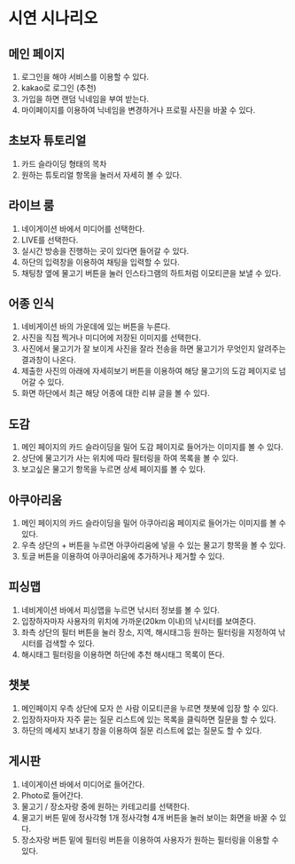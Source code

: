 # 시연 시나리오

## 메인 페이지

1. 로그인을 해야 서비스를 이용할 수 있다.
2. kakao로 로그인 (추천)
3. 가입을 하면 랜덤 닉네임을 부여 받는다.
4. 마이페이지를 이용하여 닉네임을 변경하거나 프로필 사진을 바꿀 수 있다.


## 초보자 튜토리얼

1. 카드 슬라이딩 형태의 목차
2. 원하는 튜토리얼 항목을 눌러서 자세히 볼 수 있다.

## 라이브 룸

1. 네이게이션 바에서 미디어를 선택한다.
2. LIVE를 선택한다.
3. 실시간 방송을 진행하는 곳이 있다면 들어갈 수 있다.
4. 하단의 입력창을 이용하여 채팅을 입력할 수 있다.
5. 채팅창 옆에 물고기 버튼을 눌러 인스타그램의 하트처럼 이모티콘을 보낼 수 있다.

## 어종 인식

1. 네비게이션 바의 가운데에 있는 버튼을 누른다.
2. 사진을 직접 찍거나 미디어에 저장된 이미지를 선택한다.
3. 사진에서 물고기가 잘 보이게 사진을 잘라 전송을 하면 물고기가 무엇인지 알려주는 결과창이 나온다.
4. 제출한 사진의 아래에 자세히보기 버튼을 이용하여 해당 물고기의 도감 페이지로 넘어갈 수 있다.
5. 화면 하단에서 최근 해당 어종에 대한 리뷰 글을 볼 수 있다.

## 도감

1. 메인 페이지의  카드 슬라이딩을 밀어 도감 페이지로 들어가는 이미지를 볼 수 있다.
2. 상단에 물고기가 사는 위치에 따라 필터링을 하여 목록을 볼 수 있다.
3. 보고싶은 물고기 항목을 누르면 상세 페이지를 볼 수 있다.

## 아쿠아리움

1. 메인 페이지의  카드 슬라이딩을 밀어 아쿠아리움 페이지로 들어가는 이미지를 볼 수 있다.
2. 우측 상단의 + 버튼을 누르면 아쿠아리움에 넣을 수 있는 물고기 항목을 볼 수 있다.
3. 토글 버튼을 이용하여 아쿠아리움에 추가하거나 제거할 수 있다.

## 피싱맵

1. 네비게이션 바에서 피싱맵을 누르면 낚시터 정보를 볼 수 있다.
2. 입장하자마자 사용자의 위치에 가까운(20km 이내)의 낚시터를 보여준다.
3. 좌측 상단의 필터 버튼을 눌러 장소, 지역, 해시태그등 원하는 필터링을 지정하여 낚시터를 검색할 수 있다.
4. 해시태그 필터링을 이용하면 하단에 추천 해시태그 목록이 뜬다.

## 챗봇

1. 메인페이지 우측 상단에 모자 쓴 사람 이모티콘을 누르면 챗봇에 입장 할 수 있다.
2. 입장하자마자 자주 묻는 질문 리스트에 있는 목록을 클릭하면 질문을 할 수 있다.
3. 하단의 메세지 보내기 창을 이용하여 질문 리스트에 없는 질문도 할 수 있다.

## 게시판

1. 네이게이션 바에서 미디어로 들어간다.
2. Photo로 들어간다.
3. 물고기 / 장소자랑 중에 원하는 카테고리를 선택한다.
4. 물고기 버튼 밑에 정사각형 1개 정사각형 4개 버튼을 눌러 보이는 화면을 바꿀 수 있다.
5. 장소자랑 버튼 밑에 필터링 버튼을 이용하여 사용자가 원하는 필터링을 이용할 수 있다.
